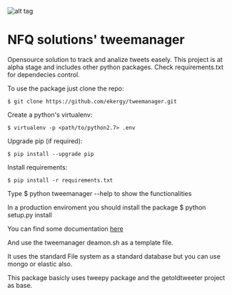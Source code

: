 ![alt tag](http://nfqsolutions.com/wp-content/uploads/2014/03/nfq_solutions-300x111.png)

# NFQ solutions' tweemanager

Opensource solution to track and analize tweets easely. This project is at alpha stage and includes other python packages. Check requirements.txt for dependecies control.

To use the package just clone the repo:
    
    $ git clone https://github.com/ekergy/tweemanager.git

Create a python's virtualenv:
   
    $ virtualenv -p <path/to/python2.7> .env

Upgrade pip (if required):

    $ pip install --upgrade pip

Install requirements:

    $ pip install -r requirements.txt

Type
    $ python tweemanager --help
to show the functionalities

In a production enviroment you should install the package
    $ python setup.py install

You can find some documentation [here]()

And use the tweemanager deamon.sh as a template file.

It uses the standard File system as a standard database but you can use mongo or elastic also.

This package basicly uses tweepy package and the getoldtweeter project as base.


